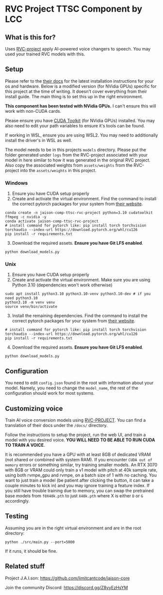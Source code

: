 # RVC Project TTSC Component by LCC

## What is this for?
Uses [RVC-project](https://github.com/RVC-Project/Retrieval-based-Voice-Conversion-WebUI) apply AI-powered voice changers to speech. You may used your trained RVC models with this. 

## Setup

Please refer to the [their docs](https://github.com/RVC-Project/Retrieval-based-Voice-Conversion-WebUI/blob/main/docs/en/README.en.md) for the latest installation instructions for your os and hardware. Below is a modified version (for NVidia GPUs) specific for this project at the time of writing. It doesn't cover everything from their install guide. The main thing is to set this up in the right environment.

**This component has been tested with NVidia GPUs.** I can't ensure this will work with non-CUDA cards.

Please ensure you have [CUDA Toolkit](https://developer.nvidia.com/cuda-downloads) (for NVidia GPUs) installed. You may also need to edit your path variables to ensure it's tools can be found.

If working in WSL, ensure you are using WSL2. You may need to additionally install the driver's in WSL as well.

The model needs to be in this projects `models` directory. Please put the folder generated under `logs` from the RVC-project associated with your model in here similar to how it was generated in the original RVC project. Also copy the associated weights from `assets/weights` from the RVC-project into the `assets/weights` in this project.

### Windows
1. Ensure you have CUDA setup properly
2. Create and activate the virtual environment. Find the command to install the correct pytorch packages for your system from [their website](https://pytorch.org/get-started/locally/).
```
conda create -n jaison-comp-ttsc-rvc-project python=3.10 cudatoolkit ffmpeg -c nvidia -y
conda activate jaison-comp-ttsc-rvc-project
# install command for pytorch like: pip install torch torchvision torchaudio --index-url https://download.pytorch.org/whl/cu126
pip install -r requirements.txt
```
3. Download the required assets. **Ensure you have Git LFS enabled**.
```
python download_models.py
```

### Unix
1. Ensure you have CUDA setup properly
2. Create and activate the virtual environment. Make sure you are using Python 3.10 (dependencies won't work otherwise)
```
sudo apt install python3.10 python3.10-venv python3.10-dev # if you need python3.10
python3.10 -m venv venv
source venv/bin/activate
```
3. Install the remaining dependencies. Find the command to install the correct pytorch packages for your system from [their website](https://pytorch.org/get-started/locally/).
```
# install command for pytorch like: pip install torch torchvision torchaudio --index-url https://download.pytorch.org/whl/cu126
pip install -r requirements.txt
```
4. Download the required assets. **Ensure you have Git LFS enabled**.
```
python download_models.py
```

## Configuration
You need to edit `config.json` found in the root with information about your model. Namely, you need to change the `model_name`, the rest of the configuration should work for most systems.

## Customizing voice
Train AI voice conversion models using [RVC-PROJECT](https://github.com/limitcantcode/Retrieval-based-Voice-Conversion-WebUI). You can find a translation of their docs under the `/docs/` directory. 

Follow the instructions to setup the project, run the web UI, and train a model with you desired voice. **YOU WILL NEED TO BE ABLE TO RUN CUDA TO TRAIN A VOICE**.

It is recommended you have a GPU with at least 8GB of dedicated VRAM (not shared or combined with system RAM). If you encounter `CUDA out of memory` errors or something similar, try training smaller models. An RTX 3070 with 8GB or VRAM could only train a v1 model with pitch at 40k sample rate, using both rvmpe_gpu and rvmpe, on a batch size of 1 with no caching. You want to just train a model (be patient after clicking the button, it can take a couple minutes to kick in) and you may ignore training a feature index. If you still have trouble training due to memory, you can swap the pretrained base models from `f0X40k.pth` to just `X40k.pth` where X is either `D` or `G` accordingly.

## Testing
Assuming you are in the right virtual environment and are in the root directory:
```
python ./src/main.py --port=5000
```
If it runs, it should be fine.

## Related stuff
Project J.A.I.son: https://github.com/limitcantcode/jaison-core

Join the community Discord: https://discord.gg/Z8yyEzHsYM
